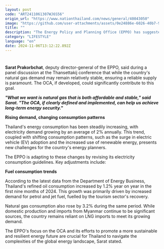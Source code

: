 ```yaml
---
layout: post
code: "ART2411061307WJ6S56"
origin_url: "https://www.nationthailand.com/news/general/40043050"
image: "https://github.com/user-attachments/assets/0e24886e-6026-40b7-9d28-d7d72430f4d6"
title: ""
description: "The Energy Policy and Planning Office (EPPO) has suggested that the development of gas resources from the Overlapping Claims Area (OCA) could play a crucial role in stabilising Thailand's energy market."
category: "LIFESTYLE"
language: "en"
date: 2024-11-06T13:12:22.892Z
---
```


# 









**Sarat Prakorbchat**, deputy director-general of the EPPO, said during a panel discussion at the Thansettakij conference that while the country's natural gas demand may remain relatively stable, ensuring a reliable supply is paramount. The OCA, if developed, could significantly contribute to this goal.

_**"What we want is natural gas that is both affordable and stable," said Sarat. "The OCA, if clearly defined and implemented, can help us achieve long-term energy security."**_





**Rising demand, changing consumption patterns**

Thailand's energy consumption has been steadily increasing, with electricity demand growing by an average of 2% annually. This trend, coupled with shifting consumption patterns, such as the surge in electric vehicle (EV) adoption and the increased use of renewable energy, presents new challenges for the country's energy planners.

The EPPO is adapting to these changes by revising its electricity consumption guidelines. Key adjustments include:



**Fuel consumption trends**

According to the latest data from the Department of Energy Business, Thailand's refined oil consumption increased by 1.2% year on year in the first nine months of 2024. This growth was primarily driven by increased demand for petrol and jet fuel, fuelled by the tourism sector's recovery.

Natural gas consumption also rose by 3.2% during the same period. While domestic production and imports from Myanmar continue to be significant sources, the country remains reliant on LNG imports to meet its growing demand.

The EPPO's focus on the OCA and its efforts to promote a more sustainable and resilient energy future are crucial for Thailand to navigate the complexities of the global energy landscape, Sarat stated.